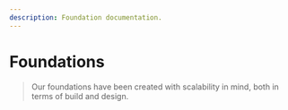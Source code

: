 ```yaml
---
description: Foundation documentation.
---
```


# Foundations

> Our foundations have been created with scalability in mind, both in terms of build and design.
